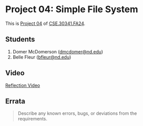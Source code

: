 # Project 04: Simple File System

This is [Project 04] of [CSE.30341.FA24].

## Students

1. Domer McDomerson (dmcdomer@nd.edu)
2. Belle Fleur (bfleur@nd.edu)

## Video

[Reflection Video](...)

## Errata

> Describe any known errors, bugs, or deviations from the requirements.

[Project 04]:       https://www3.nd.edu/~pbui/teaching/cse.30341.fa24/project04.html
[CSE.30341.FA24]:   https://www3.nd.edu/~pbui/teaching/cse.30341.fa24/
